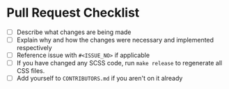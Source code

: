 # Pull Request Checklist

- [ ] Describe what changes are being made
- [ ] Explain why and how the changes were necessary and implemented respectively
- [ ] Reference issue with `#<ISSUE_NO>` if applicable
- [ ] If you have changed any SCSS code, run `make release` to regenerate all CSS files.
- [ ] Add yourself to `CONTRIBUTORS.md` if you aren't on it already
